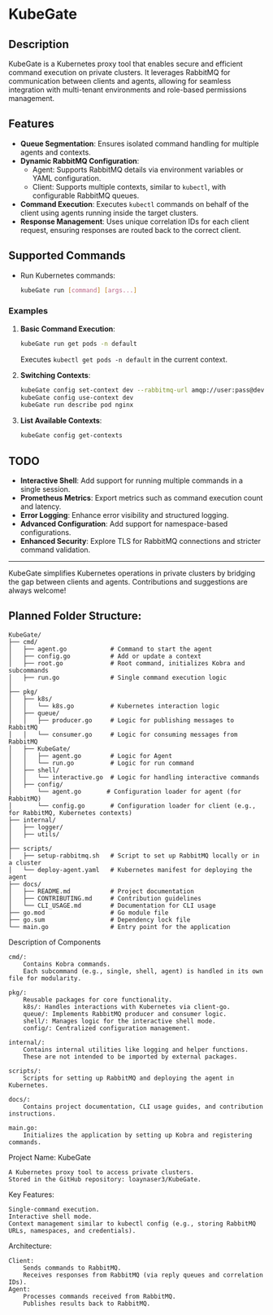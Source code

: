 
# KubeGate

## Description
KubeGate is a Kubernetes proxy tool that enables secure and efficient command execution on private clusters. It leverages RabbitMQ for communication between clients and agents, allowing for seamless integration with multi-tenant environments and role-based permissions management.

## Features
- **Queue Segmentation**: Ensures isolated command handling for multiple agents and contexts.
- **Dynamic RabbitMQ Configuration**:
  - Agent: Supports RabbitMQ details via environment variables or YAML configuration.
  - Client: Supports multiple contexts, similar to `kubectl`, with configurable RabbitMQ queues.
- **Command Execution**: Executes `kubectl` commands on behalf of the client using agents running inside the target clusters.
- **Response Management**: Uses unique correlation IDs for each client request, ensuring responses are routed back to the correct client.

## Supported Commands
- Run Kubernetes commands:
  ```bash
  kubeGate run [command] [args...]
  ```

### Examples
1. **Basic Command Execution**:
   ```bash
   kubeGate run get pods -n default
   ```
   Executes `kubectl get pods -n default` in the current context.

2. **Switching Contexts**:
   ```bash
   kubeGate config set-context dev --rabbitmq-url amqp://user:pass@dev-rabbitmq:5672/ --command-queue kubegate-commands-dev
   kubeGate config use-context dev
   kubeGate run describe pod nginx
   ```

3. **List Available Contexts**:
   ```bash
   kubeGate config get-contexts
   ```

## TODO
- **Interactive Shell**: Add support for running multiple commands in a single session.
- **Prometheus Metrics**: Export metrics such as command execution count and latency.
- **Error Logging**: Enhance error visibility and structured logging.
- **Advanced Configuration**: Add support for namespace-based configurations.
- **Enhanced Security**: Explore TLS for RabbitMQ connections and stricter command validation.

---

KubeGate simplifies Kubernetes operations in private clusters by bridging the gap between clients and agents. Contributions and suggestions are always welcome!


## Planned Folder Structure:

```
KubeGate/
├── cmd/
│   ├── agent.go            # Command to start the agent
│   ├── config.go           # Add or update a context       
│   ├── root.go             # Root command, initializes Kobra and subcommands
│   ├── run.go              # Single command execution logic
│
├── pkg/
│   ├── k8s/
│   │   └── k8s.go          # Kubernetes interaction logic
│   ├── queue/
│   │   ├── producer.go     # Logic for publishing messages to RabbitMQ
│   │   └── consumer.go     # Logic for consuming messages from RabbitMQ
│   ├── KubeGate/
│   │   ├── agent.go        # Logic for Agent
│   │   └── run.go          # Logic for run command
│   ├── shell/
│   │   └── interactive.go  # Logic for handling interactive commands
│   ├── config/
│       └── agent.go       # Configuration loader for agent (for RabbitMQ)
│       └── config.go       # Configuration loader for client (e.g., for RabbitMQ, Kubernetes contexts)
├── internal/
│   ├── logger/
│   ├── utils/
│
├── scripts/
│   ├── setup-rabbitmq.sh   # Script to set up RabbitMQ locally or in a cluster
│   └── deploy-agent.yaml   # Kubernetes manifest for deploying the agent
├── docs/
│   ├── README.md           # Project documentation
│   ├── CONTRIBUTING.md     # Contribution guidelines
│   └── CLI_USAGE.md        # Documentation for CLI usage
├── go.mod                  # Go module file
├── go.sum                  # Dependency lock file
└── main.go                 # Entry point for the application
```

Description of Components

    cmd/:
        Contains Kobra commands.
        Each subcommand (e.g., single, shell, agent) is handled in its own file for modularity.

    pkg/:
        Reusable packages for core functionality.
        k8s/: Handles interactions with Kubernetes via client-go.
        queue/: Implements RabbitMQ producer and consumer logic.
        shell/: Manages logic for the interactive shell mode.
        config/: Centralized configuration management.

    internal/:
        Contains internal utilities like logging and helper functions.
        These are not intended to be imported by external packages.

    scripts/:
        Scripts for setting up RabbitMQ and deploying the agent in Kubernetes.

    docs/:
        Contains project documentation, CLI usage guides, and contribution instructions.

    main.go:
        Initializes the application by setting up Kobra and registering commands.

Project Name: KubeGate

    A Kubernetes proxy tool to access private clusters.
    Stored in the GitHub repository: loaynaser3/KubeGate.

Key Features:

    Single-command execution.
    Interactive shell mode.
    Context management similar to kubectl config (e.g., storing RabbitMQ URLs, namespaces, and credentials).

Architecture:

    Client:
        Sends commands to RabbitMQ.
        Receives responses from RabbitMQ (via reply queues and correlation IDs).
    Agent:
        Processes commands received from RabbitMQ.
        Publishes results back to RabbitMQ.
